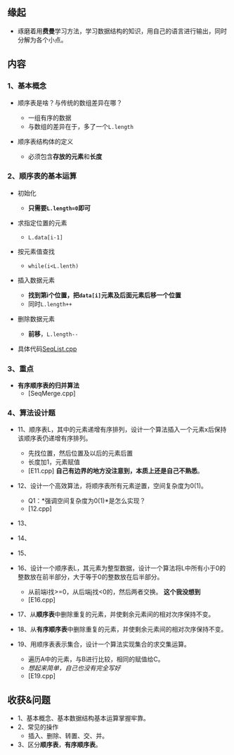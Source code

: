 ## 缘起

+ 琢磨着用**费曼**学习方法，学习数据结构的知识，用自己的语言进行输出，同时分解为各个小点。

## 内容

### 1、基本概念

+ 顺序表是啥？与传统的数组差异在哪？

  + 一组有序的数据
  + 与数组的差异在于，多了一个`L.length`

+ 顺序表结构体的定义

  + 必须包含**存放的元素**和**长度**

### 2、顺序表的基本运算

  + 初始化 
      +  **只需要`L.length=0`即可**
  + 求指定位置的元素  
      + `L.data[i-1]`
  + 按元素值查找 
      +  `while(i<L.lenth)`  
  + 插入数据元素  
    + **找到第i个位置，把`data[i]`元素及后面元素后移一个位置**
    + 同时`L.length++`
  + 删除数据元素
    + **前移**，`L.length--`

+ 具体代码[SeqList.cpp]()

### 3、重点

+ **有序顺序表的归并算法**
  + [SeqMerge.cpp]

### 4、算法设计题

+ 11、顺序表L，其中的元素递增有序排列，设计一个算法插入一个元素x后保持该顺序表仍递增有序排列。

  + 先找位置，然后位置及以后的元素后置
  + 长度加1，元素赋值
  + [E11.cpp]   **自己有边界的地方没注意到，本质上还是自己不熟悉**。
+ 12、设计一个高效算法，将顺序表所有元素逆置，空间复杂度为0(1)。

  + Q1：*强调空间复杂度为0(1)*是怎么实现？
  + [12.cpp]
+ 13、
+ 14、
+ 15、
+ 16、设计一个顺序表L，其元素为整型数据，设计一个算法将L中所有小于0的整数放在前半部分，大于等于0的整数放在后半部分。
  + 从前端i找>=0，从后端j找<0的，然后两者交换。  **这个我没想到**
  + [E16.cpp]
+ 17、从**顺序表**中删除重复的元素，并使剩余元素间的相对次序保持不变。
+ 18、从**有序顺序表**中删除重复的元素，并使剩余元素间的相对次序保持不变。
+ 19、用顺序表表示集合，设计一个算法实现集合的求交集运算。
  + 遍历A中的元素，与B进行比较，相同的赋值给C。
  + *想起来简单，自己也没有完全写好*
  + [E19.cpp]

## 收获&问题

+ 1、基本概念、基本数据结构基本运算掌握牢靠。
+ 2、常见的操作
  + 插入、删除、转置、交、并。
+ 3、区分**顺序表**，**有序顺序表**。